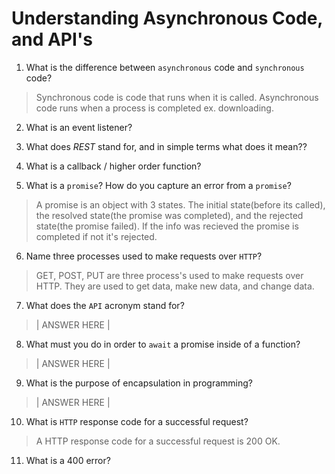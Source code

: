 # Understanding Asynchronous Code, and API's
01. What is the difference between `asynchronous` code and `synchronous` code?

  >  Synchronous code is code that runs when it is called. Asynchronous code runs when a process is completed ex. downloading.

02. What is an event listener?

  > 

03. What does *REST* stand for, and in simple terms what does it mean??

  > 

04. What is a callback / higher order function?

  > 

05. What is a `promise`? How do you capture an error from a `promise`?

  > A promise is an object with 3 states. The initial state(before its called), the resolved state(the promise was completed), and the rejected state(the promise failed). If the info was recieved the promise is completed if not it's rejected.

06. Name three processes used to make requests over `HTTP`?

  > GET, POST, PUT are three process's used to make requests over HTTP. They are used to get data, make new data, and change data.

07. What does the `API` acronym stand for?

  > | ANSWER HERE |

08. What must you do in order to `await` a promise inside of a function?

  > | ANSWER HERE |

09. What is the purpose of encapsulation in programming?

  > | ANSWER HERE |

10. What is `HTTP` response code for a successful request?

  > A HTTP response code for a successful request is 200 OK.

11. What is a 400 error?

  > 
